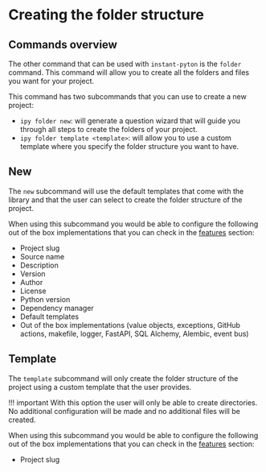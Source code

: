 # Creating the folder structure

## Commands overview

The other command that can be used with `instant-pyton` is the `folder` command. This command
will allow you to create all the folders and files you want for your project.

This command has two subcommands that you can use to create a new project:

- `ipy folder new`: will generate a question wizard that will guide you through all steps to create the folders of 
your project.
- `ipy folder template <template>`: will allow you to use a custom template where you specify the folder structure
you want to have.

## New

The `new` subcommand will use the default templates that come with the library and that the user can select
to create the folder structure of the project.

When using this subcommand you would be able to configure the following out of the box implementations that you
can check in the [features](features.md) section:

- Project slug
- Source name
- Description
- Version
- Author
- License
- Python version
- Dependency manager
- Default templates
- Out of the box implementations (value objects, exceptions, GitHub actions, makefile, logger, FastAPI, SQL Alchemy, Alembic, event bus)

## Template

The `template` subcommand will only create the folder structure of the project using a custom template that the user
provides.

!!! important
    With this option the user will only be able to create directories. No additional configuration will be made and
    no additional files will be created.


When using this subcommand you would be able to configure the following out of the box implementations that you
can check in the [features](features.md) section:

- Project slug
